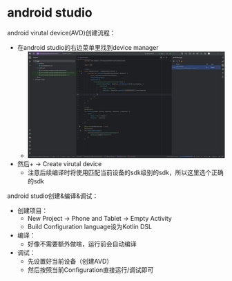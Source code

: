# android studio
android virutal device(AVD)创建流程：
* 在android studio的右边菜单里找到device manager
	* ![](pic/2025-08-23-14-25-20.png)
* 然后+ -> Create virutal device
	* 注意后续编译时将使用匹配当前设备的sdk级别的sdk，所以这里选个正确的sdk

android studio创建&编译&调试：
* 创建项目：
	* New Project -> Phone and Tablet -> Empty Activity
	* Build Configuration language设为Kotlin DSL
* 编译：
	* 好像不需要额外做啥，运行前会自动编译
* 调试：
	* 先设置好当前设备（创建AVD）
	* 然后按照当前Configuration直接运行/调试即可